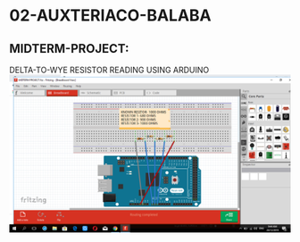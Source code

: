# 02-AUXTERIACO-BALABA
## MIDTERM-PROJECT:
DELTA-TO-WYE RESISTOR READING USING ARDUINO
<br>
[![INSERT YOUR PICTURE HERE](https://github.com/BSCPE-2A-EE-1-TERM-1-S-Y-19-20/02-AUXTERIACO-BALABA/blob/master/MIDTERM-PROJECT.png)]()
